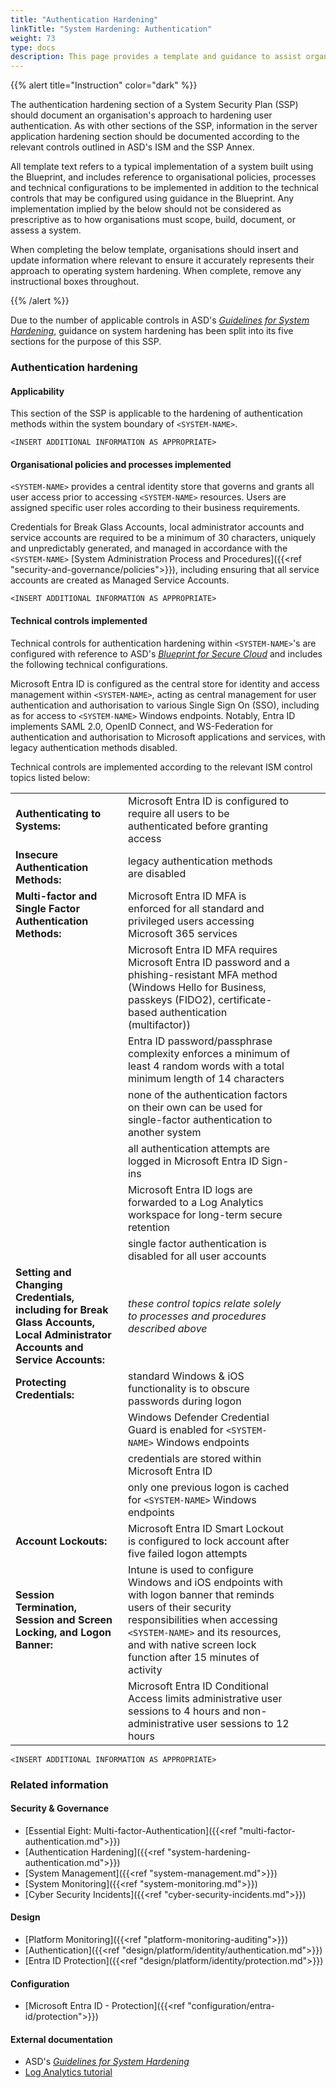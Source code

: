 ```yaml
---
title: "Authentication Hardening"
linkTitle: "System Hardening: Authentication"
weight: 73
type: docs
description: This page provides a template and guidance to assist organisations in documenting their approach to authentication hardening associated with their system(s) built on ASD's Blueprint for Secure Cloud.
---
```


{{% alert title="Instruction" color="dark" %}}

The authentication hardening section of a System Security Plan (SSP) should document an organisation's approach to hardening user authentication. As with other sections of the SSP, information in the server application hardening section should be documented according to the relevant controls outlined in ASD's ISM and the SSP Annex.

All template text refers to a typical implementation of a system built using the Blueprint, and includes reference to organisational policies, processes and technical configurations to be implemented in addition to the technical controls that may be configured using guidance in the Blueprint. Any implementation implied by the below should not be considered as prescriptive as to how organisations must scope, build, document, or assess a system.

When completing the below template, organisations should insert and update information where relevant to ensure it accurately represents their approach to operating system hardening. When complete, remove any instructional boxes throughout. 

{{% /alert %}}

Due to the number of applicable controls in ASD's [*Guidelines for System Hardening*](https://www.cyber.gov.au/resources-business-and-government/essential-cyber-security/ism/cyber-security-guidelines/guidelines-system-hardening), guidance on system hardening has been split into its five sections for the purpose of this SSP.

### Authentication hardening

#### Applicability

This section of the SSP is applicable to the hardening of authentication methods within the system boundary of `<SYSTEM-NAME>`.

`<INSERT ADDITIONAL INFORMATION AS APPROPRIATE>`

#### Organisational policies and processes implemented

`<SYSTEM-NAME>` provides a central identity store that governs and grants all user access prior to accessing `<SYSTEM-NAME>` resources. Users are assigned specific user roles according to their business requirements.

Credentials for Break Glass Accounts, local administrator accounts and service accounts are required to be a minimum of 30 characters, uniquely and unpredictably generated, and managed in accordance with the `<SYSTEM-NAME>` [System Administration Process and Procedures]({{<ref "security-and-governance/policies">}}), including ensuring that all service accounts are created as Managed Service Accounts.

`<INSERT ADDITIONAL INFORMATION AS APPROPRIATE>`

#### Technical controls implemented

Technical controls for authentication hardening within  `<SYSTEM-NAME>`'s are configured with reference to ASD's [*Blueprint for Secure Cloud*](https://blueprint.asd.gov.au) and includes the following technical configurations.

Microsoft Entra ID is configured as the central store for identity and access management within `<SYSTEM-NAME>`, acting as central management for user authentication and authorisation to various Single Sign On (SSO), including as for access to `<SYSTEM-NAME>` Windows endpoints. Notably, Entra ID implements SAML 2.0, OpenID Connect, and WS-Federation for authentication and authorisation to Microsoft applications and services, with legacy authentication methods disabled.

Technical controls are implemented according to the relevant ISM control topics listed below:

<div class="no-band-table">

|                                                                                                                              |                                                                                                                                                                                                                                                        |     |     |     |
| ---------------------------------------------------------------------------------------------------------------------------- | ------------------------------------------------------------------------------------------------------------------------------------------------------------------------------------------------------------------------------------------------------ | --- | --- | --- |
| **Authenticating to Systems:**                                                                                               | Microsoft Entra ID is configured to require all users to be authenticated before granting access                                                                                                                                                       |     |     |     |
| **Insecure Authentication Methods:**                                                                                         | legacy authentication methods are disabled                                                                                                                                                                                                             |     |     |     |
| **Multi-factor and Single Factor Authentication Methods:**                                                                   | Microsoft Entra ID MFA is enforced for all standard and privileged users accessing Microsoft 365 services                                                                                                                                              |     |     |     |
|                                                                                                                              | Microsoft Entra ID MFA requires Microsoft Entra ID password and a phishing-resistant MFA method (Windows Hello for Business, passkeys (FIDO2), certificate-based authentication (multifactor))                                                         |     |     |     |
|                                                                                                                              | Entra ID password/passphrase complexity enforces a minimum of least 4 random words with a total minimum length of 14 characters                                                                                                                        |     |     |     |
|                                                                                                                              | none of the authentication factors on their own can be used for single-factor authentication to another system                                                                                                                                         |     |     |     |
|                                                                                                                              | all authentication attempts are logged in Microsoft Entra ID Sign-ins                                                                                                                                                                                  |     |     |     |
|                                                                                                                              | Microsoft Entra ID logs are forwarded to a Log Analytics workspace for long-term secure retention                                                                                                                                                      |     |     |     |
|                                                                                                                              | single factor authentication is disabled for all user accounts                                                                                                                                                                                         |     |     |     |
| **Setting and Changing Credentials, including for Break Glass Accounts, Local Administrator Accounts and Service Accounts:** | *these control topics relate solely to processes and procedures described above*                                                                                                                                                                       |     |     |     |
| **Protecting Credentials:**                                                                                                  | standard Windows & iOS functionality is to obscure passwords during logon                                                                                                                                                                              |     |     |     |
|                                                                                                                              | Windows Defender Credential Guard is enabled for `<SYSTEM-NAME>` Windows endpoints                                                                                                                                                                     |     |     |     |
|                                                                                                                              | credentials are stored within Microsoft Entra ID                                                                                                                                                                                                       |     |     |     |
|                                                                                                                              | only one previous logon is cached for `<SYSTEM-NAME>` Windows endpoints                                                                                                                                                                                |     |     |     |
| **Account Lockouts:**                                                                                                        | Microsoft Entra ID Smart Lockout is configured to lock account after five failed logon attempts                                                                                                                                                        |     |     |     |
| **Session Termination, Session and Screen Locking, and Logon Banner:**                                                       | Intune is used to configure Windows and iOS endpoints with with logon banner that reminds users of their security responsibilities when accessing `<SYSTEM-NAME>` and its resources, and with native screen lock function after 15 minutes of activity |     |     |     |
|                                                                                                                              | Microsoft Entra ID Conditional Access limits administrative user sessions to 4 hours and non-administrative user sessions to 12 hours                                                                                                                  |     |     |     |

</div>

`<INSERT ADDITIONAL INFORMATION AS APPROPRIATE>`

### Related information

#### Security & Governance

- [Essential Eight: Multi-factor-Authentication]({{<ref "multi-factor-authentication.md">}})
- [Authentication Hardening]({{<ref "system-hardening-authentication.md">}})
- [System Management]({{<ref "system-management.md">}})
- [System Monitoring]({{<ref "system-monitoring.md">}})
- [Cyber Security Incidents]({{<ref "cyber-security-incidents.md">}})

#### Design

- [Platform Monitoring]({{<ref "platform-monitoring-auditing">}})
- [Authentication]({{<ref "design/platform/identity/authentication.md">}})
- [Entra ID Protection]({{<ref "design/platform/identity/protection.md">}})
  
#### Configuration

* [Microsoft Entra ID - Protection]({{<ref "configuration/entra-id/protection">}})

#### External documentation

- ASD's [*Guidelines for System Hardening*](https://www.cyber.gov.au/resources-business-and-government/essential-cyber-security/ism/cyber-security-guidelines/guidelines-system-hardening)
- [Log Analytics tutorial](https://learn.microsoft.com/azure/azure-monitor/logs/log-analytics-tutorial)